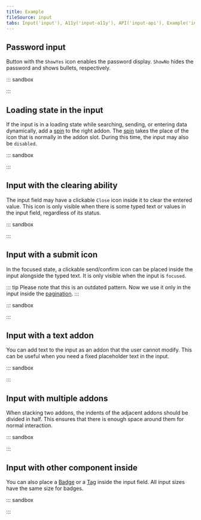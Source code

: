 ```yaml
---
title: Example
fileSource: input
tabs: Input('input'), A11y('input-a11y'), API('input-api'), Example('input-code'), Changelog('input-changelog')
---
```


## Password input

Button with the `ShowYes` icon enables the password display. `ShowNo` hides the password and shows bullets, respectively.

::: sandbox

<script lang="tsx">
import React from 'react';
import Input from '@semcore/ui/input';
import ShowYesM from '@semcore/ui/icon/ShowYes/m';
import ShowNoM from '@semcore/ui/icon/ShowNo/m';
import Button from '@semcore/ui/button';
import { Text } from '@semcore/ui/typography';
import { Box } from '@semcore/ui/flex-box';

const Demo = () => {
  const [type, setType] = React.useState('password');

  return (
    <>
      <Text tag='label' htmlFor='password-example' size={200}>
        Your password
      </Text>
      <Box mt={2}>
        <Input w={240}>
          <Input.Value
            defaultValue='I_like_cats'
            placeholder='Password'
            type={type}
            id='password-example'
          />
          <Input.Addon
            aria-label={type === 'password' ? 'View password' : 'Hide password'}
            tag={Button}
            tabIndex={0}
            onClick={() => setType((type) => (type === 'password' ? 'text' : 'password'))}
          >
            {type === 'password' ? <ShowYesM /> : <ShowNoM />}
          </Input.Addon>
        </Input>
      </Box>
    </>
  );
};


</script>

:::

## Loading state in the input

If the input is in a loading state while searching, sending, or entering data dynamically, add a [spin](/components/spin) to the right addon. The [spin](/components/spin) takes the place of the icon that is normally in the addon slot. During this time, the input may also be `disabled`.

::: sandbox

<script lang="tsx">
import React, { useEffect, useState } from 'react';
import Input from '@semcore/ui/input';
import Spin from '@semcore/ui/spin';
import { Text } from '@semcore/ui/typography';
import { Box } from '@semcore/ui/flex-box';

const Demo = () => {
  const [value, setValue] = useState('');
  const [loading, setLoading] = useState(false);

  useEffect(() => {
    const timer = setTimeout(() => setLoading(false), 1000);
    return () => clearTimeout(timer);
  }, [value]);

  function handlerInput(v) {
    setLoading(true);
    setValue(v);
  }

  return (
    <>
      <Text tag='label' htmlFor='loading-example' size={200}>
        Input with loading state
      </Text>
      <Box mt={2}>
        <Input w={240}>
          <Input.Value
            id='loading-example'
            placeholder='Type something to see world spinning...'
            value={value}
            onChange={handlerInput}
          />
          {loading && (
            <Input.Addon>
              <Spin size='xs' />
            </Input.Addon>
          )}
        </Input>
      </Box>
    </>
  );
};


</script>

:::

## Input with the clearing ability

The input field may have a clickable `Close` icon inside it to clear the entered value. This icon is only visible when there is some typed text or values in the input field, regardless of its status.

::: sandbox

<script lang="tsx">
import React, { useState } from 'react';
import Input from '@semcore/ui/input';
import CloseM from '@semcore/ui/icon/Close/m';
import { Text } from '@semcore/ui/typography';
import { Box } from '@semcore/ui/flex-box';

const Demo = () => {
  const [value, setValue] = useState('');

  return (
    <>
      <Text tag='label' htmlFor='clear-example' size={200}>
        Clearable input
      </Text>
      <Box mt={2}>
        <Input w={240}>
          <Input.Value
            placeholder='Type something to clear something 😏'
            value={value}
            onChange={(v) => setValue(v)}
            id='clear-example'
          />
          {value && (
            <Input.Addon
              tag={CloseM}
              interactive
              aria-label='Clear field'
              onClick={() => setValue('')}
            />
          )}
        </Input>
      </Box>
    </>
  );
};


</script>

:::

## Input with a submit icon

In the focused state, a clickable send/confirm icon can be placed inside the input alongside the typed text. It is only visible when the input is `focused`.

::: tip
Please note that this is an outdated pattern. Now we use it only in the input inside the [pagination](/components/pagination/).
:::

::: sandbox

<script lang="tsx">
import React, { useState } from 'react';
import Input from '@semcore/ui/input';
import CheckM from '@semcore/ui/icon/Check/m';
import { Text } from '@semcore/ui/typography';
import { Box } from '@semcore/ui/flex-box';

const Demo = () => {
  const [focus, setFocus] = useState(false);

  return (
    <>
      <Text tag='label' htmlFor='submit-example' size={200}>
        Input with submit button
      </Text>
      <Box mt={2}>
        <Input w={240}>
          <Input.Value
            placeholder='Focus right here'
            onBlur={() => setFocus(false)}
            onFocus={() => setFocus(true)}
            id='submit-example'
          />
          {focus && <Input.Addon interactive tag={CheckM} aria-label='Submit field value' />}
        </Input>
      </Box>
    </>
  );
};


</script>

:::

## Input with a text addon

You can add text to the input as an addon that the user cannot modify. This can be useful when you need a fixed placeholder text in the input.

::: sandbox

<script lang="tsx">
import React from 'react';
import Input from '@semcore/ui/input';
import { Text } from '@semcore/ui/typography';
import { Box } from '@semcore/ui/flex-box';

const Demo = () => {
  return (
    <>
      <Text tag='label' htmlFor='permanent-placeholder-l-example' size={300}>
        Input with L size and permanent placeholder text
      </Text>
      <Box mt={2}>
        <Input size='l' w={300}>
          <Input.Addon pr='3px' id='permanent-placeholder-l-addon'>
            <Text color='gray70'>Permanent text:</Text>
          </Input.Addon>
          <Input.Value
            placeholder='Placeholder'
            id='permanent-placeholder-l-example'
            aria-labelledby='permanent-placeholder-l-addon'
          />
        </Input>
      </Box>
      <br />
      <br />
      <Text tag='label' htmlFor='permanent-placeholder-m-example' size={200}>
        Input with M size and permanent placeholder text
      </Text>
      <Box mt={2}>
        <Input size='m' w={300}>
          <Input.Addon pr='2px' id='permanent-placeholder-m-addon'>
            <Text color='gray70'>Permanent text:</Text>
          </Input.Addon>
          <Input.Value
            placeholder='Placeholder'
            id='permanent-placeholder-m-example'
            aria-labelledby='permanent-placeholder-m-addon'
          />
        </Input>
      </Box>
    </>
  );
};


</script>

:::

## Input with multiple addons

When stacking two addons, the indents of the adjacent addons should be divided in half. This ensures that there is enough space around them for normal interaction.

::: sandbox

<script lang="tsx">
import React, { useState } from 'react';
import Input from '@semcore/ui/input';
import Link from '@semcore/ui/link';
import CloseM from '@semcore/ui/icon/Close/m';
import ShowYesM from '@semcore/ui/icon/ShowYes/m';
import ShowNoM from '@semcore/ui/icon/ShowNo/m';
import { Text } from '@semcore/ui/typography';
import { Box } from '@semcore/ui/flex-box';
import Button from '@semcore/ui/button';

const Demo = () => {
  const [value, setValue] = useState('');
  const [type, setType] = useState('password');

  return (
    <>
      <Text tag='label' htmlFor='2addon-example' size={200}>
        Your password
      </Text>
      <Box mt={2}>
        <Input w={360}>
          <Input.Value
            defaultValue='I_like_cats'
            type={type}
            value={value}
            onChange={(v) => setValue(v)}
            id='2addon-example'
          />
          {value && (
            <Input.Addon
              tag={CloseM}
              pl={2}
              pr={1}
              interactive
              aria-label='Clear password field'
              onClick={() => setValue('')}
            />
          )}
          <Input.Addon px={2}>
            <Link>Forgot?</Link>
          </Input.Addon>
          <Input.Addon
            aria-label={type === 'password' ? 'View password' : 'Hide password'}
            tag={Button}
            tabIndex={0}
            onClick={() => setType((type) => (type === 'password' ? 'text' : 'password'))}
          >
            {type === 'password' ? <ShowYesM /> : <ShowNoM />}
          </Input.Addon>
        </Input>
      </Box>
    </>
  );
};


</script>

:::

## Input with other component inside

You can also place a [Badge](/components/badge/) or a [Tag](/components/tag/) inside the input field. All input sizes have the same size for badges.

::: sandbox

<script lang="tsx">
import React, { useState } from 'react';
import Input from '@semcore/ui/input';
import Badge from '@semcore/ui/badge';
import Tag from '@semcore/ui/tag';
import { Text } from '@semcore/ui/typography';
import { Box } from '@semcore/ui/flex-box';

const Demo = () => {
  const [value, setValue] = useState('heh');

  return (
    <div>
      <Text tag='label' htmlFor='count-example' size={200}>
        Input with symbols counter
      </Text>
      <Box mt={2}>
        <Input w={240}>
          <Input.Value
            placeholder='Count some words right here'
            value={value}
            onChange={(v) => setValue(v)}
            maxLength={10}
            id='count-example'
          />
          <Input.Addon>
            <Tag size='m'>{value.length}/10</Tag>
          </Input.Addon>
        </Input>
      </Box>
      <br />
      <br />
      <Text tag='label' htmlFor='badge-example' size={200}>
        Input with badge
      </Text>
      <Box mt={2}>
        <Input w={240}>
          <Input.Value placeholder='Wow! Such input. So new.' id='badge-example' />
          <Input.Addon>
            <Badge bg='green-300'>new</Badge>
          </Input.Addon>
        </Input>
      </Box>
    </div>
  );
};


</script>

:::
